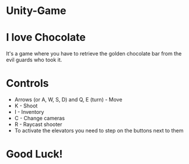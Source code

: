 # Unity-Game

# I love Chocolate
It's a game where you have to retrieve the golden chocolate bar from the evil guards who took it.

# Controls
* Arrows (or A, W, S, D) and Q, E (turn) - Move
* K - Shoot
* I - Inventory
* C - Change cameras
* R - Raycast shooter
* To activate the elevators you need to step on the buttons next to them

# Good Luck!
